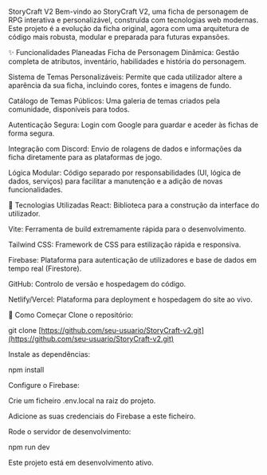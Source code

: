 StoryCraft V2
Bem-vindo ao StoryCraft V2, uma ficha de personagem de RPG interativa e personalizável, construída com tecnologias web modernas. Este projeto é a evolução da ficha original, agora com uma arquitetura de código mais robusta, modular e preparada para futuras expansões.

✨ Funcionalidades Planeadas
Ficha de Personagem Dinâmica: Gestão completa de atributos, inventário, habilidades e história do personagem.

Sistema de Temas Personalizáveis: Permite que cada utilizador altere a aparência da sua ficha, incluindo cores, fontes e imagens de fundo.

Catálogo de Temas Públicos: Uma galeria de temas criados pela comunidade, disponíveis para todos.

Autenticação Segura: Login com Google para guardar e aceder às fichas de forma segura.

Integração com Discord: Envio de rolagens de dados e informações da ficha diretamente para as plataformas de jogo.

Lógica Modular: Código separado por responsabilidades (UI, lógica de dados, serviços) para facilitar a manutenção e a adição de novas funcionalidades.

🚀 Tecnologias Utilizadas
React: Biblioteca para a construção da interface do utilizador.

Vite: Ferramenta de build extremamente rápida para o desenvolvimento.

Tailwind CSS: Framework de CSS para estilização rápida e responsiva.

Firebase: Plataforma para autenticação de utilizadores e base de dados em tempo real (Firestore).

GitHub: Controlo de versão e hospedagem do código.

Netlify/Vercel: Plataforma para deployment e hospedagem do site ao vivo.

🏁 Como Começar
Clone o repositório:

git clone [https://github.com/seu-usuario/StoryCraft-v2.git](https://github.com/seu-usuario/StoryCraft-v2.git)

Instale as dependências:

npm install

Configure o Firebase:

Crie um ficheiro .env.local na raiz do projeto.

Adicione as suas credenciais do Firebase a este ficheiro.

Rode o servidor de desenvolvimento:

npm run dev

Este projeto está em desenvolvimento ativo.
